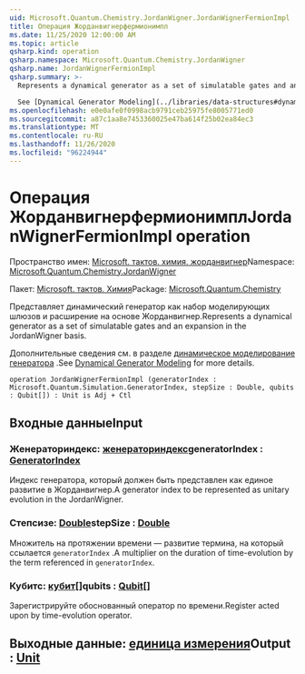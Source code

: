 ```yaml
---
uid: Microsoft.Quantum.Chemistry.JordanWigner.JordanWignerFermionImpl
title: Операция Жорданвигнерфермионимпл
ms.date: 11/25/2020 12:00:00 AM
ms.topic: article
qsharp.kind: operation
qsharp.namespace: Microsoft.Quantum.Chemistry.JordanWigner
qsharp.name: JordanWignerFermionImpl
qsharp.summary: >-
  Represents a dynamical generator as a set of simulatable gates and an expansion in the JordanWigner basis.

  See [Dynamical Generator Modeling](../libraries/data-structures#dynamical-generator-modeling) for more details.
ms.openlocfilehash: e0e0afe0f0998acb9791ceb25975fe8005771ed0
ms.sourcegitcommit: a87c1aa8e7453360025e47ba614f25b02ea84ec3
ms.translationtype: MT
ms.contentlocale: ru-RU
ms.lasthandoff: 11/26/2020
ms.locfileid: "96224944"
---
```

# <a name="jordanwignerfermionimpl-operation"></a><span data-ttu-id="367c3-102">Операция Жорданвигнерфермионимпл</span><span class="sxs-lookup"><span data-stu-id="367c3-102">JordanWignerFermionImpl operation</span></span>

<span data-ttu-id="367c3-103">Пространство имен: [Microsoft. тактов. химия. жорданвигнер](xref:Microsoft.Quantum.Chemistry.JordanWigner)</span><span class="sxs-lookup"><span data-stu-id="367c3-103">Namespace: [Microsoft.Quantum.Chemistry.JordanWigner](xref:Microsoft.Quantum.Chemistry.JordanWigner)</span></span>

<span data-ttu-id="367c3-104">Пакет: [Microsoft. тактов. Химия](https://nuget.org/packages/Microsoft.Quantum.Chemistry)</span><span class="sxs-lookup"><span data-stu-id="367c3-104">Package: [Microsoft.Quantum.Chemistry](https://nuget.org/packages/Microsoft.Quantum.Chemistry)</span></span>


<span data-ttu-id="367c3-105">Представляет динамический генератор как набор моделирующих шлюзов и расширение на основе Жорданвигнер.</span><span class="sxs-lookup"><span data-stu-id="367c3-105">Represents a dynamical generator as a set of simulatable gates and an expansion in the JordanWigner basis.</span></span>

<span data-ttu-id="367c3-106">Дополнительные сведения см. в разделе [динамическое моделирование генератора](../libraries/data-structures#dynamical-generator-modeling) .</span><span class="sxs-lookup"><span data-stu-id="367c3-106">See [Dynamical Generator Modeling](../libraries/data-structures#dynamical-generator-modeling) for more details.</span></span>

```qsharp
operation JordanWignerFermionImpl (generatorIndex : Microsoft.Quantum.Simulation.GeneratorIndex, stepSize : Double, qubits : Qubit[]) : Unit is Adj + Ctl
```


## <a name="input"></a><span data-ttu-id="367c3-107">Входные данные</span><span class="sxs-lookup"><span data-stu-id="367c3-107">Input</span></span>

### <a name="generatorindex--generatorindex"></a><span data-ttu-id="367c3-108">Женераториндекс: [женераториндекс](xref:Microsoft.Quantum.Simulation.GeneratorIndex)</span><span class="sxs-lookup"><span data-stu-id="367c3-108">generatorIndex : [GeneratorIndex](xref:Microsoft.Quantum.Simulation.GeneratorIndex)</span></span>

<span data-ttu-id="367c3-109">Индекс генератора, который должен быть представлен как единое развитие в Жорданвигнер.</span><span class="sxs-lookup"><span data-stu-id="367c3-109">A generator index to be represented as unitary evolution in the JordanWigner.</span></span>


### <a name="stepsize--double"></a><span data-ttu-id="367c3-110">Степсизе: [Double](xref:microsoft.quantum.lang-ref.double)</span><span class="sxs-lookup"><span data-stu-id="367c3-110">stepSize : [Double](xref:microsoft.quantum.lang-ref.double)</span></span>

<span data-ttu-id="367c3-111">Множитель на протяжении времени — развитие термина, на который ссылается `generatorIndex` .</span><span class="sxs-lookup"><span data-stu-id="367c3-111">A multiplier on the duration of time-evolution by the term referenced in `generatorIndex`.</span></span>


### <a name="qubits--qubit"></a><span data-ttu-id="367c3-112">Кубитс: [кубит](xref:microsoft.quantum.lang-ref.qubit)[]</span><span class="sxs-lookup"><span data-stu-id="367c3-112">qubits : [Qubit](xref:microsoft.quantum.lang-ref.qubit)[]</span></span>

<span data-ttu-id="367c3-113">Зарегистрируйте обоснованный оператор по времени.</span><span class="sxs-lookup"><span data-stu-id="367c3-113">Register acted upon by time-evolution operator.</span></span>



## <a name="output--unit"></a><span data-ttu-id="367c3-114">Выходные данные: [единица измерения](xref:microsoft.quantum.lang-ref.unit)</span><span class="sxs-lookup"><span data-stu-id="367c3-114">Output : [Unit](xref:microsoft.quantum.lang-ref.unit)</span></span>

